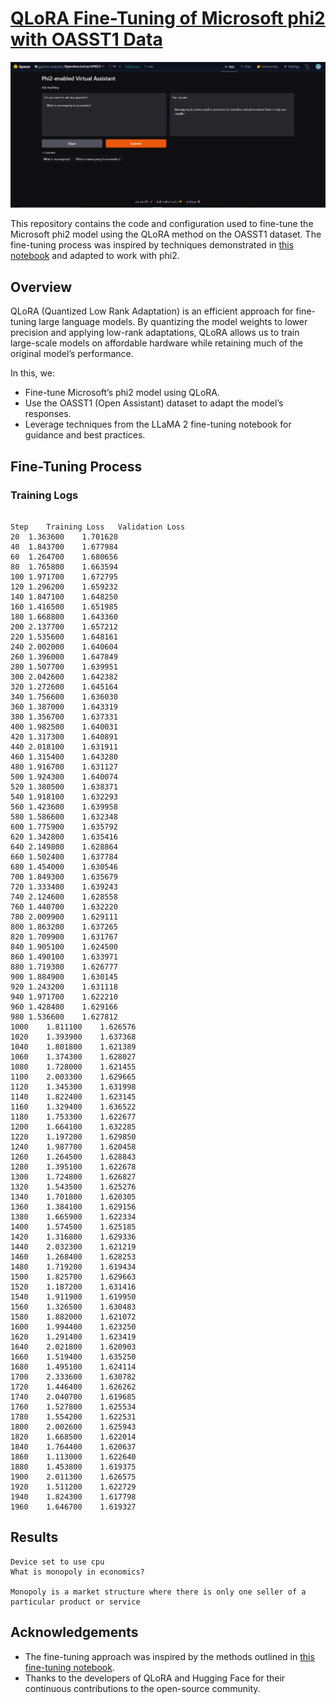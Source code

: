 # [QLoRA Fine-Tuning of Microsoft phi2 with OASST1 Data](https://huggingface.co/spaces/garima-mahato/OpenAssistantPHI2)

![](https://raw.githubusercontent.com/garima-mahato/ERA_V3/refs/heads/main/Session18/images/app.JPG)

This repository contains the code and configuration used to fine-tune the Microsoft phi2 model using the QLoRA method on the OASST1 dataset. The fine-tuning process was inspired by techniques demonstrated in [this notebook](https://github.com/mshumer/gpt-llm-trainer/blob/main/One_Prompt___Fine_Tuned_LLaMA_2.ipynb) and adapted to work with phi2.

## Overview

QLoRA (Quantized Low Rank Adaptation) is an efficient approach for fine-tuning large language models. By quantizing the model weights to lower precision and applying low-rank adaptations, QLoRA allows us to train large-scale models on affordable hardware while retaining much of the original model’s performance.

In this, we:
- Fine-tune Microsoft’s phi2 model using QLoRA.
- Use the OASST1 (Open Assistant) dataset to adapt the model’s responses.
- Leverage techniques from the LLaMA 2 fine-tuning notebook for guidance and best practices.


## Fine-Tuning Process

### Training Logs

```

Step	Training Loss	Validation Loss
20	1.363600	1.701620
40	1.843700	1.677984
60	1.264700	1.680656
80	1.765800	1.663594
100	1.971700	1.672795
120	1.296200	1.659232
140	1.847100	1.648250
160	1.416500	1.651985
180	1.668800	1.643360
200	2.137700	1.657212
220	1.535600	1.648161
240	2.002000	1.640604
260	1.396000	1.647849
280	1.507700	1.639951
300	2.042600	1.642382
320	1.272600	1.645164
340	1.756600	1.636030
360	1.387000	1.643319
380	1.356700	1.637331
400	1.982500	1.640031
420	1.317300	1.640891
440	2.018100	1.631911
460	1.315400	1.643280
480	1.916700	1.631127
500	1.924300	1.640074
520	1.380500	1.638371
540	1.918100	1.632293
560	1.423600	1.639958
580	1.586600	1.632348
600	1.775900	1.635792
620	1.342800	1.635416
640	2.149800	1.628864
660	1.502400	1.637784
680	1.454000	1.630546
700	1.849300	1.635679
720	1.333400	1.639243
740	2.124600	1.628558
760	1.440700	1.632220
780	2.009900	1.629111
800	1.863200	1.637265
820	1.709900	1.631767
840	1.905100	1.624500
860	1.490100	1.633971
880	1.719300	1.626777
900	1.884900	1.630145
920	1.243200	1.631118
940	1.971700	1.622210
960	1.428400	1.629166
980	1.536600	1.627812
1000	1.811100	1.626576
1020	1.393900	1.637368
1040	1.801800	1.621389
1060	1.374300	1.628027
1080	1.728000	1.621455
1100	2.003300	1.629665
1120	1.345300	1.631998
1140	1.822400	1.623145
1160	1.329400	1.636522
1180	1.753300	1.622677
1200	1.664100	1.632285
1220	1.197200	1.629850
1240	1.987700	1.620458
1260	1.264500	1.628843
1280	1.395100	1.622678
1300	1.724800	1.626827
1320	1.543500	1.625276
1340	1.701800	1.620305
1360	1.384100	1.629156
1380	1.665900	1.622334
1400	1.574500	1.625185
1420	1.316800	1.629336
1440	2.032300	1.621219
1460	1.268400	1.628253
1480	1.719200	1.619434
1500	1.825700	1.629663
1520	1.187200	1.631416
1540	1.911900	1.619950
1560	1.326500	1.630483
1580	1.882000	1.621072
1600	1.994400	1.623250
1620	1.291400	1.623419
1640	2.021800	1.620903
1660	1.519400	1.635250
1680	1.495100	1.624114
1700	2.333600	1.630782
1720	1.446400	1.626262
1740	2.040700	1.619685
1760	1.527800	1.625534
1780	1.554200	1.622531
1800	2.002600	1.625943
1820	1.668500	1.622014
1840	1.764400	1.620637
1860	1.113000	1.622640
1880	1.453800	1.619375
1900	2.011300	1.626575
1920	1.511200	1.622729
1940	1.824300	1.617798
1960	1.646700	1.619327

```

## Results

```
Device set to use cpu
What is monopoly in economics?

Monopoly is a market structure where there is only one seller of a particular product or service
```


## Acknowledgements

- The fine-tuning approach was inspired by the methods outlined in [this fine-tuning notebook](https://github.com/mshumer/gpt-llm-trainer/blob/main/One_Prompt___Fine_Tuned_LLaMA_2.ipynb).
- Thanks to the developers of QLoRA and Hugging Face for their continuous contributions to the open-source community.

